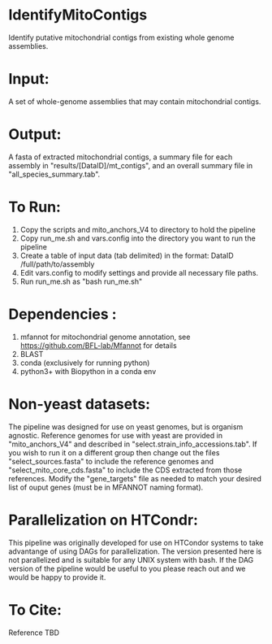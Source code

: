 # IdentifyMitoContigs
Identify putative mitochondrial contigs from existing whole genome assemblies.

# Input:
A set of whole-genome assemblies that may contain mitochondrial contigs.

# Output:
A fasta of extracted mitochondrial contigs, a summary file for each assembly in "results/[DataID]/mt_contigs", and an overall summary file in "all_species_summary.tab".

# To Run:
1. Copy the scripts and mito_anchors_V4 to directory to hold the pipeline
2. Copy run_me.sh and vars.config into the directory you want to run the pipeline
3. Create a table of input data (tab delimited) in the format: DataID /full/path/to/assembly
4. Edit vars.config to modify settings and provide all necessary file paths.
5. Run run_me.sh as "bash run_me.sh"

# Dependencies :
1. mfannot for mitochondrial genome annotation, see https://github.com/BFL-lab/Mfannot for details
2. BLAST
3. conda (exclusively for running python)
4. python3+ with Biopython in a conda env

# Non-yeast datasets:
The pipeline was designed for use on yeast genomes, but is organism agnostic. Reference genomes for use with yeast are provided in "mito_anchors_V4" and described in "select.strain_info_accessions.tab". If you wish to run it on a different group then change out the files "select_sources.fasta" to include the reference genomes and "select_mito_core_cds.fasta" to include the CDS extracted from those references. Modify the "gene_targets" file as needed to match your desired list of ouput genes (must be in MFANNOT naming format).

# Parallelization on HTCondr:
This pipeline was originally developed for use on HTCondor systems to take advantange of using DAGs for parallelization. The version presented here is not parallelized and is suitable for any UNIX system with bash. If the DAG version of the pipeline would be useful to you please reach out and we would be happy to provide it.

# To Cite:
Reference TBD
